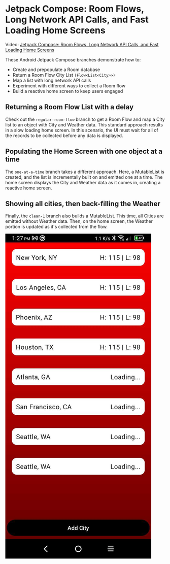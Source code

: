 # Jetpack Compose: Room Flows, Long Network API Calls, and Fast Loading Home Screens

Video: [Jetpack Compose: Room Flows, Long Network API Calls, and Fast Loading Home Screens](https://youtu.be/0hF7qAAcryc)

These Android Jetpack Compose branches demonstrate how to:

* Create and prepopulate a Room database
* Return a Room Flow City List `(Flow<List<City>>)`
* Map a list with long network API calls
* Experiment with different ways to collect a Room flow
* Build a reactive home screen to keep users engaged

## Returning a Room Flow List with a delay

Check out the `regular-room-flow` branch to get a Room Flow and map a City list
to an object with City and Weather data. This standard approach results in a slow
loading home screen. In this scenario, the UI must wait for all of the records to
be collected before any data is displayed.

## Populating the Home Screen with one object at a time

The `one-at-a-time` branch takes a different approach. Here, a MutableList is
created, and the list is incrementally built on and emitted one at a time. The home screen 
displays the City and Weather data as it comes in, creating a reactive home screen.

## Showing all cities, then back-filling the Weather

Finally, the `clean-1` branch also builds a MutableList. This time, all Cities
are emitted without Weather data. Then, on the home screen, the Weather portion
is updated as it's collected from the flow.

![Home Screen](home-screen.jpg)